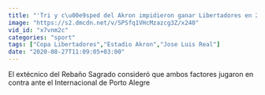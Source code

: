 ```yaml
---
title: "'Tri y c\u00e9sped del Akron impidieron ganar Libertadores en 2010', asegur\u00f3 G\u00fcero Real"
image: "https://s2.dmcdn.net/v/SPSfq1VHcMzazcg3Z/x240"
vid_id: "x7vnm2c"
categories: "sport"
tags: ["Copa Libertadores","Estadio Akron","Jose Luis Real"]
date: "2020-08-27T11:09:05+03:00"
---
```

El extécnico del Rebaño Sagrado consideró que ambos factores jugaron en contra ante el Internacional de Porto Alegre
